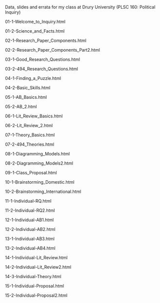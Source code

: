 Data, slides and errata for my class at Drury University (PLSC 160: Political Inquiry)

01-1-Welcome_to_Inquiry.html

01-2-Science_and_Facts.html

02-1-Research_Paper_Components.html

02-2-Research_Paper_Components_Part2.html

03-1-Good_Research_Questions.html

03-2-494_Research_Questions.html

04-1-Finding_a_Puzzle.html

04-2-Basic_Skills.html

05-1-AB_Basics.html

05-2-AB_2.html

06-1-Lit_Review_Basics.html

06-2-Lit_Review_2.html

07-1-Theory_Basics.html

07-2-494_Theories.html

08-1-Diagramming_Models.html

08-2-Diagramming_Models2.html

09-1-Class_Proposal.html

10-1-Brainstorming_Domestic.html

10-2-Brainstorming_International.html

11-1-Individual-RQ.html

11-2-Individual-RQ2.html

12-1-Individual-AB1.html

12-2-Individual-AB2.html

13-1-Individual-AB3.html

13-2-Individual-AB4.html

14-1-Individual-Lit_Review.html

14-2-Individual-Lit_Review2.html

14-3-Individual-Theory.html

15-1-Individual-Proposal.html

15-2-Individual-Proposal2.html